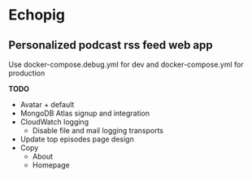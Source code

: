# Echopig
## Personalized podcast rss feed web app

Use docker-compose.debug.yml for dev and docker-compose.yml for production

**TODO**

* Avatar + default
* MongoDB Atlas signup and integration
* CloudWatch logging
  * Disable file and mail logging transports
* Update top episodes page design
* Copy
  * About
  * Homepage

